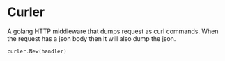 # Curler

A golang HTTP middleware that dumps request as curl commands.
When the request has a json body then it will also dump the json.

```go
curler.New(handler)
```